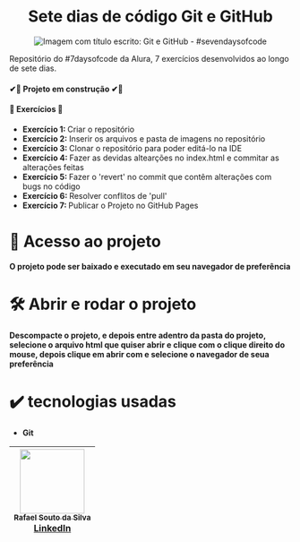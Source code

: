 <h1 align="center">Sete dias de código Git e GitHub</h1>

<p align="center">
  <img src="https://github.com/Rafael-a11y/sete-dias-de-codigo-git-e-git-hub/assets/63820646/a8f7a760-8402-47cc-afb6-886a6328aff0#vitrinedev" 
    alt="Imagem com título escrito: Git e GitHub - #sevendaysofcode">
</p>

<p>Repositório do #7daysofcode da Alura, 7 exercícios desenvolvidos ao longo de sete dias.</p>
<h4>
  ✔🚧 Projeto em construção ✔🚧
</h4>
<h4>🔨 Exercícios 🔨 </h4>
<ul>
  <li><strong>Exercício 1: </strong>Criar o repositório</li>
  <li><strong>Exercício 2: </strong>Inserir os arquivos e pasta de imagens no repositório</li>
  <li><strong>Exercício 3: </strong>Clonar o repositório para poder editá-lo na IDE</li>
  <li><strong>Exercício 4: </strong>Fazer as devidas altearções no index.html e commitar as alterações feitas</li>
  <li><strong>Exercício 5: </strong>Fazer o 'revert' no commit que contêm alterações com bugs no código</li>
  <li><strong>Exercício 6: </strong>Resolver conflitos de 'pull'</li>
  <li><strong>Exercício 7: </strong>Publicar o Projeto no GitHub Pages</li>
</ul>

# 📁 Acesso ao projeto

**O projeto pode ser baixado e executado em seu navegador de preferência**

# 🛠️ Abrir e rodar o projeto

**Descompacte o projeto, e depois entre adentro da pasta do projeto, selecione o arquivo html que quiser abrir e clique com o clique direito do mouse, depois clique em abrir com e selecione o navegador de seua preferência**

# ✔️ tecnologias usadas
<ul>
  <li><strong>Git</strong></li>
</ul>

| [<img src="https://github.com/Rafael-a11y/SeteDiasDeCodigoProgramacao/assets/63820646/c4ef5e3f-3a75-4eab-93c5-2f4b38b9b275" width=115><br><sub>Rafael Souto da Silva</sub><br><a href="https://www.linkedin.com/in/rafael-souto-da-silva-920335211/" target="_blank">LinkedIn</a>](https://www.linkedin.com/in/rafael-souto-da-silva-920335211/) |
| :---: |

